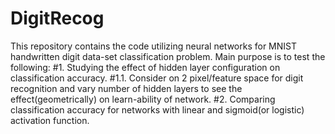 DigitRecog
==========

This repository contains the code utilizing neural networks for MNIST handwritten digit data-set classification problem. Main purpose is to test the following:
#1. Studying the effect of hidden layer configuration on classification accuracy.
      #1.1. Consider on 2 pixel/feature space for digit recognition and vary number of hidden layers to see the effect(geometrically) on learn-ability of network.
#2. Comparing classification accuracy for networks with linear and sigmoid(or logistic) activation function.